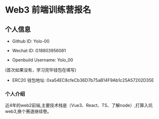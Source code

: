 # Web3 前端训练营报名

## 个人信息

* Github ID: Yolo-00

* Wechat ID: G18803956081

* Openbuild Username: Yolo_00

(首次如果没有，学习完毕钱包在填写)

* ERC20 钱包地址: 0xa54EC8cfeCb36D7b75aB14F9Ab1c25A57202D35E

### 个人介绍

近4年的web2前端,主要技术栈是（Vue3、React、TS、了解node）,打算入坑web3,换个赛道继续卷。
